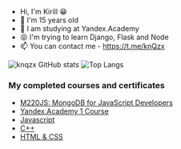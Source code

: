 - Hi, I'm Kirill 😁
- 🌱 I'm 15 years old
- 💞️ I am studying at Yandex.Academy 
- 😝 I'm trying to learn Django, Flask and Node
- 📫 You can contact me - https://t.me/knQzx

![knqzx GitHub stats](https://github-readme-stats.vercel.app/api?username=knqzx&show_icons=true&theme=radical)
![Top Langs](https://github-readme-stats.vercel.app/api/top-langs/?username=knQzx&layout=compact)

### My completed courses and certificates
-  [M220JS: MongoDB for JavaScript Developers](https://university.mongodb.com/course_completion/0ba4a930-bf77-4b36-ad07-84ff38db9f6e?utm_source=copy&utm_medium=social&utm_campaign=university_social_sharing)
-  [Yandex.Academy 1 Course](https://lyceum.yandex.ru/certificate/check/?certNumber=210148024&lastName=%D0%9D%D0%BE%D0%B2%D0%B8%D0%BA%D0%BE%D0%B2)
-  [Javascript](https://stepik.org/certificate/dfe24bc39ff9670dd33be71c948257fb91ba33ff.pdf)
-  [C++](https://stepik.org/certificate/5eb8d34a8d67002b086ce2d6a8366dce2c7fbb7d.pdf)
-  [HTML & CSS](https://stepik.org/certificate/54384ff68561a71626c91419f7cc695ab86eb90a.pdf)

<!---
knQzx/knQzx is a ✨ special ✨ repository because its `README.md` (this file) appears on your GitHub profile.
You can click the Preview link to take a look at your changes.
--->
